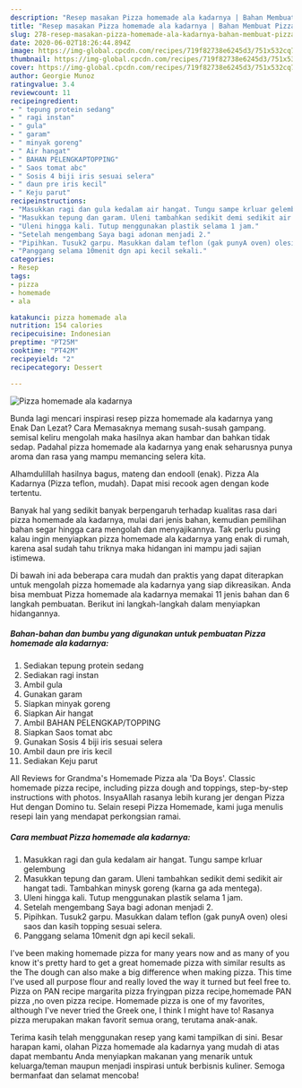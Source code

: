 ```yaml
---
description: "Resep masakan Pizza homemade ala kadarnya | Bahan Membuat Pizza homemade ala kadarnya Yang Sedap"
title: "Resep masakan Pizza homemade ala kadarnya | Bahan Membuat Pizza homemade ala kadarnya Yang Sedap"
slug: 278-resep-masakan-pizza-homemade-ala-kadarnya-bahan-membuat-pizza-homemade-ala-kadarnya-yang-sedap
date: 2020-06-02T18:26:44.894Z
image: https://img-global.cpcdn.com/recipes/719f82738e6245d3/751x532cq70/pizza-homemade-ala-kadarnya-foto-resep-utama.jpg
thumbnail: https://img-global.cpcdn.com/recipes/719f82738e6245d3/751x532cq70/pizza-homemade-ala-kadarnya-foto-resep-utama.jpg
cover: https://img-global.cpcdn.com/recipes/719f82738e6245d3/751x532cq70/pizza-homemade-ala-kadarnya-foto-resep-utama.jpg
author: Georgie Munoz
ratingvalue: 3.4
reviewcount: 11
recipeingredient:
- " tepung protein sedang"
- " ragi instan"
- " gula"
- " garam"
- " minyak goreng"
- " Air hangat"
- " BAHAN PELENGKAPTOPPING"
- " Saos tomat abc"
- " Sosis 4 biji iris sesuai selera"
- " daun pre iris kecil"
- " Keju parut"
recipeinstructions:
- "Masukkan ragi dan gula kedalam air hangat. Tungu sampe krluar gelembung"
- "Masukkan tepung dan garam. Uleni tambahkan sedikit demi sedikit air hangat tadi. Tambahkan minysk goreng (karna ga ada mentega)."
- "Uleni hingga kali. Tutup menggunakan plastik selama 1 jam."
- "Setelah mengembang Saya bagi adonan menjadi 2."
- "Pipihkan. Tusuk2 garpu. Masukkan dalam teflon (gak punyA oven) olesi saos dan kasih topping sesuai selera."
- "Panggang selama 10menit dgn api kecil sekali."
categories:
- Resep
tags:
- pizza
- homemade
- ala

katakunci: pizza homemade ala 
nutrition: 154 calories
recipecuisine: Indonesian
preptime: "PT25M"
cooktime: "PT42M"
recipeyield: "2"
recipecategory: Dessert

---
```



![Pizza homemade ala kadarnya](https://img-global.cpcdn.com/recipes/719f82738e6245d3/751x532cq70/pizza-homemade-ala-kadarnya-foto-resep-utama.jpg)

Bunda lagi mencari inspirasi resep pizza homemade ala kadarnya yang Enak Dan Lezat? Cara Memasaknya memang susah-susah gampang. semisal keliru mengolah maka hasilnya akan hambar dan bahkan tidak sedap. Padahal pizza homemade ala kadarnya yang enak seharusnya punya aroma dan rasa yang mampu memancing selera kita.

Alhamdulillah hasilnya bagus, mateng dan endooll (enak). Pizza Ala Kadarnya (Pizza teflon, mudah). Dapat misi recook agen dengan kode tertentu.

Banyak hal yang sedikit banyak berpengaruh terhadap kualitas rasa dari pizza homemade ala kadarnya, mulai dari jenis bahan, kemudian pemilihan bahan segar hingga cara mengolah dan menyajikannya. Tak perlu pusing kalau ingin menyiapkan pizza homemade ala kadarnya yang enak di rumah, karena asal sudah tahu triknya maka hidangan ini mampu jadi sajian istimewa.


Di bawah ini ada beberapa cara mudah dan praktis yang dapat diterapkan untuk mengolah pizza homemade ala kadarnya yang siap dikreasikan. Anda bisa membuat Pizza homemade ala kadarnya memakai 11 jenis bahan dan 6 langkah pembuatan. Berikut ini langkah-langkah dalam menyiapkan hidangannya.

<!--inarticleads1-->

##### Bahan-bahan dan bumbu yang digunakan untuk pembuatan Pizza homemade ala kadarnya:

1. Sediakan  tepung protein sedang
1. Sediakan  ragi instan
1. Ambil  gula
1. Gunakan  garam
1. Siapkan  minyak goreng
1. Siapkan  Air hangat
1. Ambil  BAHAN PELENGKAP/TOPPING
1. Siapkan  Saos tomat abc
1. Gunakan  Sosis 4 biji iris sesuai selera
1. Ambil  daun pre iris kecil
1. Sediakan  Keju parut


All Reviews for Grandma&#39;s Homemade Pizza ala &#39;Da Boys&#39;. Classic homemade pizza recipe, including pizza dough and toppings, step-by-step instructions with photos. InsyaAllah rasanya lebih kurang jer dengan Pizza Hut dengan Domino tu. Selain resepi Pizza Homemade, kami juga menulis resepi lain yang mendapat perkongsian ramai. 

<!--inarticleads2-->

##### Cara membuat Pizza homemade ala kadarnya:

1. Masukkan ragi dan gula kedalam air hangat. Tungu sampe krluar gelembung
1. Masukkan tepung dan garam. Uleni tambahkan sedikit demi sedikit air hangat tadi. Tambahkan minysk goreng (karna ga ada mentega).
1. Uleni hingga kali. Tutup menggunakan plastik selama 1 jam.
1. Setelah mengembang Saya bagi adonan menjadi 2.
1. Pipihkan. Tusuk2 garpu. Masukkan dalam teflon (gak punyA oven) olesi saos dan kasih topping sesuai selera.
1. Panggang selama 10menit dgn api kecil sekali.


I&#39;ve been making homemade pizza for many years now and as many of you know it&#39;s pretty hard to get a great homemade pizza with similar results as the The dough can also make a big difference when making pizza. This time I&#39;ve used all purpose flour and really loved the way it turned but feel free to. Pizza on PAN recipe margarita pizza fryingpan pizza recipe,homemade PAN pizza ,no oven pizza recipe. Homemade pizza is one of my favorites, although I&#39;ve never tried the Greek one, I think I might have to! Rasanya pizza merupakan makan favorit semua orang, terutama anak-anak. 

Terima kasih telah menggunakan resep yang kami tampilkan di sini. Besar harapan kami, olahan Pizza homemade ala kadarnya yang mudah di atas dapat membantu Anda menyiapkan makanan yang menarik untuk keluarga/teman maupun menjadi inspirasi untuk berbisnis kuliner. Semoga bermanfaat dan selamat mencoba!
